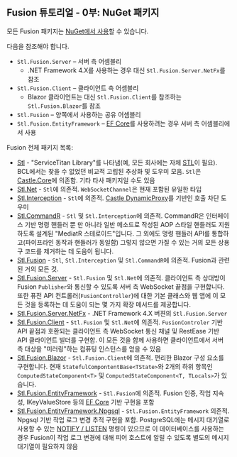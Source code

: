## Fusion 튜토리얼 - 0부: NuGet 패키지

모든 Fusion 패키지는 [NuGet에서 사용](https://www.nuget.org/packages?q=Owner%3Aservicetitan+Tags%3Astl_fusion)할 수 있습니다.

다음을 참조해야 합니다.

- `Stl.Fusion.Server` – 서버 측 어셈블리
  - .NET Framework 4.X를 사용하는 경우 대신 `Stl.Fusion.Server.NetFx`를 참조
- `Stl.Fusion.Client` – 클라이언트 측 어셈블리
  - Blazor 클라이언트는 대신 `Stl.Fusion.Client`를 참조하는 `Stl.Fusion.Blazor`를 참조
- `Stl.Fusion` – 양쪽에서 사용하는 공유 어셈블리
- `Stl.Fusion.EntityFramework` – [EF Core](https://docs.microsoft.com/en-us/ef/)를 사용하려는 경우 서버 측 어셈블리에서 사용

Fusion 전체 패키지 목록:

- [Stl](https://www.nuget.org/packages/Stl/) - "ServiceTitan Library"를 나타냄(예, 모든 회사에는 자체 [STL](https://en.wikipedia.org/wiki/Standard_Template_Library)이 필요). BCL에서는 찾을 수 없었던 비교적 고립된 추상화 및 도우미 모음. `Stl`은 [Castle.Core](https://www.nuget.org/packages/Castle.Core/)에 의존함. 기타 타사 패키지일 수도 있음
- [Stl.Net](https://www.nuget.org/packages/Stl.Net/) - `Stl`에 의존적. `WebSocketChannel`은 현재 포함된 유일한 타입
- [Stl.Interception](https://www.nuget.org/packages/Stl.Interception/) - `Stl`에 의존적. [Castle DynamicProxy](http://www.castleproject.org/projects/dynamicproxy/)를 기반인 호출 차단 도우미
- [Stl.CommandR](https://www.nuget.org/packages/Stl.CommandR/) - `Stl` 및 `Stl.Interception`에 의존적. CommandR은 인터페이스 기반 명령 핸들러 뿐 만 아니라 일반 메소드로 작성된 AOP 스타일 핸들러도 지원하도록 설계된 "MediatR 스테로이드"입니다. 그 외에도 명령 핸들러 API를 통합하고(파이프라인 동작과 핸들러가 동일함) 그렇지 않으면 가질 수 있는 거의 모든 상용구 코드를 제거하는 데 도움이 됩니다.
- [Stl.Fusion](https://www.nuget.org/packages/Stl.Fusion/) - `Stl`, `Stl.Interception` 및 `Stl.CommandR`에 의존적. Fusion과 관련된 거의 모든 것.
- [Stl.Fusion.Server](https://www.nuget.org/packages/Stl.Fusion.Server/) - `Stl.Fusion` 및 `Stl.Net`에 의존적. 클라이언트 측 상대방이 Fusion `Publisher`와 통신할 수 있도록 서버 측 WebSocket 끝점을 구현합니다. 또한 퓨전 API 컨트롤러(`FusionController`)에 대한 기본 클래스와 웹 앱에 이 모든 것을 등록하는 데 도움이 되는 몇 가지 확장 메서드를 제공합니다.
- [Stl.Fusion.Server.NetFx](https://www.nuget.org/packages/Stl.Fusion.Server.NetFx/) - .NET Framework 4.X 버젼의 `Stl.Fusion.Server`
- [Stl.Fusion.Client](https://www.nuget.org/packages/Stl.Fusion.Client/) - `Stl.Fusion` 및 `Stl.Net`에 의존적. `FusionControler` 기반 API 끝점과 호환되는 클라이언트 측 WebSocket 통신 채널 및 RestEase 기반 API 클라이언트 빌더를 구현함. 이 모든 것을 함께 사용하면 클라이언트에서 서버 측 대상을 "미러링"하는 컴퓨팅 인스턴스를 얻을 수 있음
- [Stl.Fusion.Blazor](https://www.nuget.org/packages/Stl.Fusion.Blazor/) - `Stl.Fusion.Client`에 의존적. 편리한 Blazor 구성 요소를 구현합니다. 현재 `StatefulCompontentBase<TState>`와 2개의 하위 항목인 `ComputedStateComponent<T>` 및 `ComputedStateComponent<T, TLocals>`가 있습니다.
- [Stl.Fusion.EntityFramework](https://www.nuget.org/packages/Stl.Fusion.EntityFramework/) - `Stl.Fusion`에 의존적. Fusion 인증, 작업 지속성, IKeyValueStore 등의 [EF Core](https://docs.microsoft.com/en-us/ef/) 기반 구현을 포함
- [Stl.Fusion.EntityFramework.Npgsql](https://www.nuget.org/packages/Stl.Fusion.EntityFramework.Npgsql/) - `Stl.Fusion.EntityFramework` 의존적.
Npgsql 기반 작업 로그 변경 추적 구현을 포함. PostgreSQL에는 메시지 대기열로 사용할 수 있는 [NOTIFY / LISTEN](https://www.postgresql.org/docs/13/sql-notify.html) 명령이 있으므로 이 데이터베이스를 사용하는 경우 Fusion이 작업 로그 변경에 대해 피어 호스트에 알릴 수 있도록 별도의 메시지 대기열이 필요하지 않음
